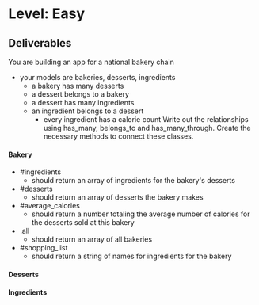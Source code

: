# Level: Easy

## Deliverables
You are building an app for a national bakery chain
- your models are bakeries, desserts, ingredients
  - a bakery has many desserts
  - a dessert belongs to a bakery
  - a dessert has many ingredients
  - an ingredient belongs to a dessert
    - every ingredient has a calorie count
Write out the relationships using has_many, belongs_to and has_many_through. Create the necessary methods to connect these classes.

#### Bakery
- #ingredients
  - should return an array of ingredients for the bakery's desserts
- #desserts
  - should return an array of desserts the bakery makes
- #average_calories
  - should return a number totaling the average number of calories for the desserts sold at this bakery
- .all
  - should return an array of all bakeries
- #shopping_list
  - should return a string of names for ingredients for the bakery

#### Desserts
  <!-- - #ingredients
    - should return an array of ingredients for the dessert -->
  <!-- - #bakery
    - should return the bakery object for the dessert -->
  <!-- - #calories
    - should return a number totaling all the calories for all the ingredients included in that dessert
  - .all
    - should return an array of all desserts -->

#### Ingredients
  <!-- - #dessert
    - should return a dessert object for that ingredient
  - #bakery
    - should return the bakery object for the bakery that uses that ingredient -->
  <!-- - .all
    - should return an array of all ingredients
  - .find_all_by_name(ingredient)
    - should take a string argument return an array of all ingredients that include that string in their name
      - .find_all_by_name('chocolate') might return ['chocolate sprinkles', 'chocolate mousse', 'chocolate']
      - make sure you aren't just looking for exact matches (like 'chocolate' == 'chocolate') -->
